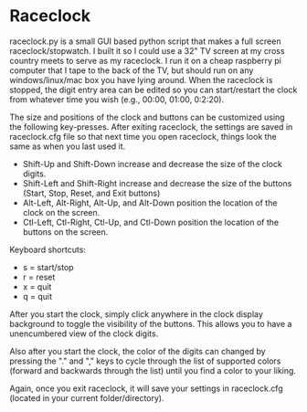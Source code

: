 # Raceclock
raceclock.py is a small GUI based python script that makes a full screen raceclock/stopwatch. I built it so I could use a 32" TV screen at my cross country meets to serve as my raceclock. I run it on a cheap raspberry pi computer that I tape to the back of the TV, but should run on any windows/linux/mac box you have lying around. When the raceclock is stopped, the digit entry area can be edited so you can start/restart the clock from whatever time you wish (e.g., 00:00, 01:00, 0:2:20).

The size and positions of the clock and buttons can be customized using the following key-presses. After exiting raceclock, the settings are saved in raceclock.cfg file so that next time you open raceclock, things look the same as when you last used it.
* Shift-Up and Shift-Down increase and decrease the size of the clock digits.
* Shift-Left and Shift-Right increase and decrease the size of the buttons (Start, Stop, Reset, and Exit buttons)
* Alt-Left, Alt-Right, Alt-Up, and Alt-Down position the location of the clock on the screen.
* Ctl-Left, Ctl-Right, Ctl-Up, and Ctl-Down position the location of the buttons on the screen.

Keyboard shortcuts:
* s = start/stop
* r = reset
* x = quit
* q = quit
 
After you start the clock, simply click anywhere in the clock display background to toggle the visibility of the buttons. This allows you to have a unencumbered view of the clock digits.

Also after you start the clock, the color of the digits can changed by pressing the "." and "," keys to cycle through the list of supported colors (forward and backwards through the list) until you find a color to your liking.

Again, once you exit raceclock, it will save your settings in raceclock.cfg (located in your current folder/directory).

